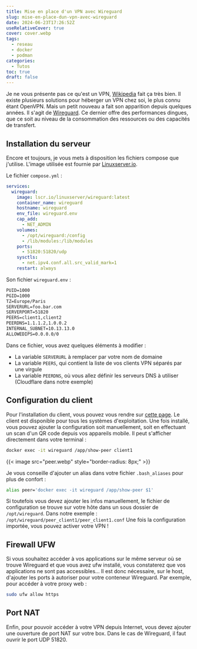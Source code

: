 ```yaml
---
title: Mise en place d'un VPN avec Wireguard
slug: mise-en-place-dun-vpn-avec-wireguard
date: 2024-06-23T17:26:52Z
useRelativeCover: true
cover: cover.webp
tags:
  - reseau
  - docker
  - podman
categories:
  - Tutos
toc: true
draft: false
---
```


Je ne vous présente pas ce qu'est un VPN, [Wikipedia](https://fr.wikipedia.org/wiki/Réseau_privé_virtuel) fait ça très bien. Il existe plusieurs solutions pour héberger un VPN chez soi, le plus connu étant OpenVPN. Mais un petit nouveau a fait son apparition depuis quelques années. Il s'agit de [Wireguard](https://fr.wikipedia.org/wiki/WireGuard). Ce dernier offre des performances dingues, que ce soit au niveau de la consommation des ressources ou des capacités de transfert.

## Installation du serveur

Encore et toujours, je vous mets à disposition les fichiers compose que j'utilise. L'image utilisée est fournie par [Linuxserver.io](https://www.linuxserver.io/).

Le fichier `compose.yml` :

```yml
services:
  wireguard:
    image: lscr.io/linuxserver/wireguard:latest
    container_name: wireguard
    hostname: wireguard
    env_file: wireguard.env
    cap_add:
      - NET_ADMIN
    volumes:
      - /opt/wireguard:/config
      - /lib/modules:/lib/modules
    ports:
      - 51820:51820/udp
    sysctls:
      - net.ipv4.conf.all.src_valid_mark=1
    restart: always
```

Son fichier `wireguard.env` :

```txt
PUID=1000
PGID=1000
TZ=Europe/Paris
SERVERURL=foo.bar.com
SERVERPORT=51820
PEERS=client1,client2
PEERDNS=1.1.1.2,1.0.0.2
INTERNAL_SUBNET=10.13.13.0
ALLOWEDIPS=0.0.0.0/0
```

Dans ce fichier, vous avez quelques éléments à modifier :

- La variable `SERVERURL` à remplacer par votre nom de domaine
- La variable `PEERS`, qui contient la liste de vos clients VPN séparés par une virgule
- La variable `PEERDNS`, où vous allez définir les serveurs DNS à utiliser (Cloudflare dans notre exemple)

## Configuration du client

Pour l'installation du client, vous pouvez vous rendre sur [cette page](https://www.wireguard.com/install/). Le client est disponible pour tous les systèmes d'exploitation. Une fois installé, vous pouvez ajouter la configuration soit manuellement, soit en effectuant un scan d'un QR code depuis vos appareils mobile. Il peut s'afficher directement dans votre terminal :

```bash
docker exec -it wireguard /app/show-peer client1
```

{{< image src="peer.webp" style="border-radius: 8px;" >}}

Je vous conseille d'ajouter un alias dans votre fichier `.bash_aliases` pour plus de confort :

```bash
alias peer='docker exec -it wireguard /app/show-peer $1'
```

Si toutefois vous devez ajouter les infos manuellement, le fichier de configuration se trouve sur votre hôte dans un sous dossier de `/opt/wireguard`. Dans notre exemple : `/opt/wireguard/peer_client1/peer_client1.conf`
Une fois la configuration importée, vous pouvez activer votre VPN !

## Firewall UFW

Si vous souhaitez accéder à vos applications sur le même serveur où se trouve Wireguard et que vous avez ufw installé, vous constaterez que vos applications ne sont pas accessibles... Il est donc nécessaire, sur le host, d'ajouter les ports à autoriser pour votre conteneur Wireguard. Par exemple, pour accéder à votre proxy web :

```bash
sudo ufw allow https
```

## Port NAT

Enfin, pour pouvoir accéder à votre VPN depuis Internet, vous devez ajouter une ouverture de port NAT sur votre box. Dans le cas de Wireguard, il faut ouvrir le port UDP 51820. 

